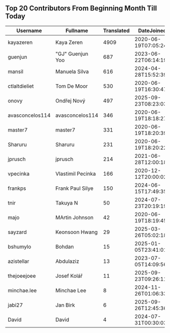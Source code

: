 ## Top 20 Contributors From Beginning Month Till Today ##
|Username|Fullname|Translated|DateJoined|Language|
|--------|--------|----------|----------|-------|
|kayazeren|Kaya Zeren|4909|2020-06-19T07:05:24Z|tr|
|guenjun|"GJ" Guenjun Yoo|687|2023-06-22T06:14:19Z|ko|
|mansil|Manuela Silva|616|2024-04-28T15:52:39.|pt|
|ctlaltdieliet|Tom De Moor|530|2020-06-19T16:30:47Z|nl|
|onovy|Ondřej Nový|497|2025-09-23T08:23:03.|cs|
|avasconcelos114|avasconcelos114|346|2020-06-19T18:18:27Z|ko|
|master7|master7|331|2020-06-19T18:20:39.|pl|
|Sharuru|Sharuru|231|2020-06-19T18:20:22.|zh_Hans|
|jprusch|jprusch|214|2021-06-28T12:00:18.|de|
|vpecinka|Vlastimil Pecinka|166|2020-12-12T20:00:02.|cs|
|frankps|Frank Paul Silye|150|2024-06-15T17:49:35.|nb_NO|
|tnir|Takuya N|50|2024-07-23T20:19:19.|ja|
|majo|MArtin Johnson|42|2020-06-19T18:19:45Z|sv|
|sayzard|Keonsoon Hwang|29|2025-03-26T05:02:18.||
|bshumylo|Bohdan|15|2025-01-05T23:41:01.||
|azistellar|Abdulaziz|13|2023-07-05T14:09:56.|ar|
|thejoeejoee|Josef Kolář|11|2025-09-23T09:26:11.||
|minchae.lee|Minchae Lee|8|2024-11-26T01:06:33.|ko|
|jabi27|Jan Birk|6|2025-09-26T12:45:36.|da|
|David|David|4|2024-07-31T00:30:03.||
